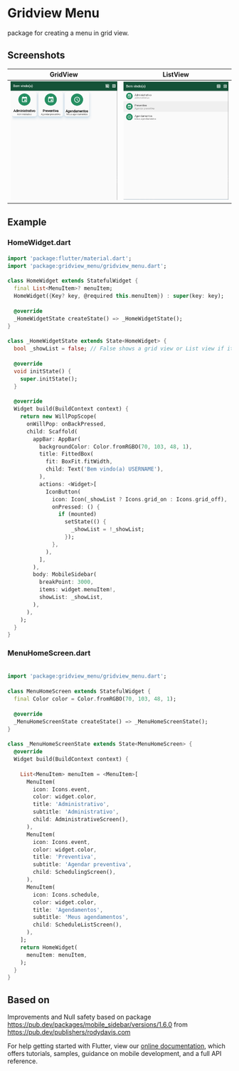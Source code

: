 # Gridview Menu

package for creating a menu in grid view.

## Screenshots

GridView             |  ListView
:-------------------------:|:-------------------------:
![GridView](https://github.com/Tracun/gridview_menu/blob/main/images/Grid1.png?raw=true)  |  ![ListView](https://github.com/Tracun/gridview_menu/blob/main/images/listGrid.png?raw=true)

## Example

### HomeWidget.dart

```dart
import 'package:flutter/material.dart';
import 'package:gridview_menu/gridview_menu.dart';

class HomeWidget extends StatefulWidget {
  final List<MenuItem>? menuItem;
  HomeWidget({Key? key, @required this.menuItem}) : super(key: key);

  @override
  _HomeWidgetState createState() => _HomeWidgetState();
}

class _HomeWidgetState extends State<HomeWidget> {
  bool _showList = false; // False shows a grid view or List view if its true

  @override
  void initState() {
    super.initState();
  }

  @override
  Widget build(BuildContext context) {
    return new WillPopScope(
      onWillPop: onBackPressed,
      child: Scaffold(
        appBar: AppBar(
          backgroundColor: Color.fromRGBO(70, 103, 48, 1),
          title: FittedBox(
            fit: BoxFit.fitWidth,
            child: Text('Bem vindo(a) USERNAME'),
          ),
          actions: <Widget>[
            IconButton(
              icon: Icon(_showList ? Icons.grid_on : Icons.grid_off),
              onPressed: () {
                if (mounted)
                  setState(() {
                    _showList = !_showList;
                  });
              },
            ),
          ],
        ),
        body: MobileSidebar(
          breakPoint: 3000,
          items: widget.menuItem!,
          showList: _showList, 
        ),
      ),
    );
  }
}

```

### MenuHomeScreen.dart

```dart

import 'package:gridview_menu/gridview_menu.dart';

class MenuHomeScreen extends StatefulWidget {
  final Color color = Color.fromRGBO(70, 103, 48, 1);

  @override
  _MenuHomeScreenState createState() => _MenuHomeScreenState();
}

class _MenuHomeScreenState extends State<MenuHomeScreen> {
  @override
  Widget build(BuildContext context) {

    List<MenuItem> menuItem = <MenuItem>[
      MenuItem(
        icon: Icons.event,
        color: widget.color,
        title: 'Administrativo',
        subtitle: 'Administrativo',
        child: AdministrativeScreen(),
      ),
      MenuItem(
        icon: Icons.event,
        color: widget.color,
        title: 'Preventiva',
        subtitle: 'Agendar preventiva',
        child: SchedulingScreen(),
      ),
      MenuItem(
        icon: Icons.schedule,
        color: widget.color,
        title: 'Agendamentos',
        subtitle: 'Meus agendamentos',
        child: ScheduleListScreen(),
      ),
    ];
    return HomeWidget(
      menuItem: menuItem,
    );
  }
}
```

## Based on

Improvements and Null safety based on package <https://pub.dev/packages/mobile_sidebar/versions/1.6.0> from <https://pub.dev/publishers/rodydavis.com>

For help getting started with Flutter, view our
[online documentation](https://flutter.dev/docs), which offers tutorials,
samples, guidance on mobile development, and a full API reference.
